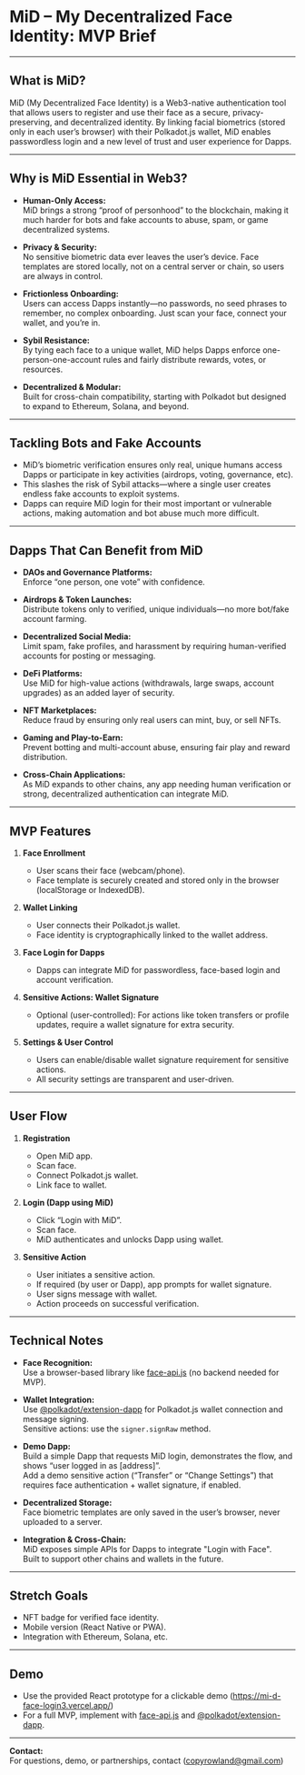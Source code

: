 # MiD – My Decentralized Face Identity: MVP Brief

---

## What is MiD?

MiD (My Decentralized Face Identity) is a Web3-native authentication tool that allows users to register and use their face as a secure, privacy-preserving, and decentralized identity. By linking facial biometrics (stored only in each user’s browser) with their Polkadot.js wallet, MiD enables passwordless login and a new level of trust and user experience for Dapps.

---

## Why is MiD Essential in Web3?

- **Human-Only Access:**  
  MiD brings a strong “proof of personhood” to the blockchain, making it much harder for bots and fake accounts to abuse, spam, or game decentralized systems.

- **Privacy & Security:**  
  No sensitive biometric data ever leaves the user’s device. Face templates are stored locally, not on a central server or chain, so users are always in control.

- **Frictionless Onboarding:**  
  Users can access Dapps instantly—no passwords, no seed phrases to remember, no complex onboarding. Just scan your face, connect your wallet, and you’re in.

- **Sybil Resistance:**  
  By tying each face to a unique wallet, MiD helps Dapps enforce one-person-one-account rules and fairly distribute rewards, votes, or resources.

- **Decentralized & Modular:**  
  Built for cross-chain compatibility, starting with Polkadot but designed to expand to Ethereum, Solana, and beyond.

---

## Tackling Bots and Fake Accounts

- MiD’s biometric verification ensures only real, unique humans access Dapps or participate in key activities (airdrops, voting, governance, etc).
- This slashes the risk of Sybil attacks—where a single user creates endless fake accounts to exploit systems.
- Dapps can require MiD login for their most important or vulnerable actions, making automation and bot abuse much more difficult.

---

## Dapps That Can Benefit from MiD

- **DAOs and Governance Platforms:**  
  Enforce “one person, one vote” with confidence.

- **Airdrops & Token Launches:**  
  Distribute tokens only to verified, unique individuals—no more bot/fake account farming.

- **Decentralized Social Media:**  
  Limit spam, fake profiles, and harassment by requiring human-verified accounts for posting or messaging.

- **DeFi Platforms:**  
  Use MiD for high-value actions (withdrawals, large swaps, account upgrades) as an added layer of security.

- **NFT Marketplaces:**  
  Reduce fraud by ensuring only real users can mint, buy, or sell NFTs.

- **Gaming and Play-to-Earn:**  
  Prevent botting and multi-account abuse, ensuring fair play and reward distribution.

- **Cross-Chain Applications:**  
  As MiD expands to other chains, any app needing human verification or strong, decentralized authentication can integrate MiD.

---

## MVP Features

1. **Face Enrollment**  
   - User scans their face (webcam/phone).
   - Face template is securely created and stored only in the browser (localStorage or IndexedDB).

2. **Wallet Linking**  
   - User connects their Polkadot.js wallet.
   - Face identity is cryptographically linked to the wallet address.

3. **Face Login for Dapps**  
   - Dapps can integrate MiD for passwordless, face-based login and account verification.

4. **Sensitive Actions: Wallet Signature**  
   - Optional (user-controlled): For actions like token transfers or profile updates, require a wallet signature for extra security.

5. **Settings & User Control**  
   - Users can enable/disable wallet signature requirement for sensitive actions.
   - All security settings are transparent and user-driven.

---

## User Flow

1. **Registration**
   - Open MiD app.
   - Scan face.
   - Connect Polkadot.js wallet.
   - Link face to wallet.

2. **Login (Dapp using MiD)**
   - Click “Login with MiD”.
   - Scan face.
   - MiD authenticates and unlocks Dapp using wallet.

3. **Sensitive Action**
   - User initiates a sensitive action.
   - If required (by user or Dapp), app prompts for wallet signature.
   - User signs message with wallet.
   - Action proceeds on successful verification.

---

## Technical Notes

- **Face Recognition:**  
  Use a browser-based library like [face-api.js](https://justadudewhohacks.github.io/face-api.js/) (no backend needed for MVP).

- **Wallet Integration:**  
  Use [@polkadot/extension-dapp](https://polkadot.js.org/docs/extension/) for Polkadot.js wallet connection and message signing.  
  Sensitive actions: use the `signer.signRaw` method.

- **Demo Dapp:**  
  Build a simple Dapp that requests MiD login, demonstrates the flow, and shows “user logged in as [address]”.  
  Add a demo sensitive action (“Transfer” or “Change Settings”) that requires face authentication + wallet signature, if enabled.

- **Decentralized Storage:**  
  Face biometric templates are only saved in the user’s browser, never uploaded to a server.

- **Integration & Cross-Chain:**  
  MiD exposes simple APIs for Dapps to integrate "Login with Face".  
  Built to support other chains and wallets in the future.

---

## Stretch Goals

- NFT badge for verified face identity.
- Mobile version (React Native or PWA).
- Integration with Ethereum, Solana, etc.

---

## Demo

- Use the provided React prototype for a clickable demo (https://mi-d-face-login3.vercel.app/)
- For a full MVP, implement with [face-api.js](https://justadudewhohacks.github.io/face-api.js/) and [@polkadot/extension-dapp](https://polkadot.js.org/docs/extension/).

---

**Contact:**  
For questions, demo, or partnerships, contact (copyrowland@gmail.com)
